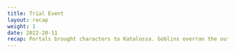 ```yaml
---
title: Trial Event
layout: recap
weight: 1
date: 2022-20-11
recap: Portals brought characters to Katalossa. Goblins overran the outpost. Blew up aquaduct. automaton was found and befriended.  Run 11/20/22
---
```


